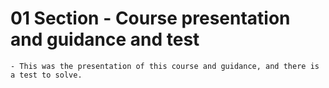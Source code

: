 # 01 Section - Course presentation and guidance and test

    - This was the presentation of this course and guidance, and there is a test to solve.
